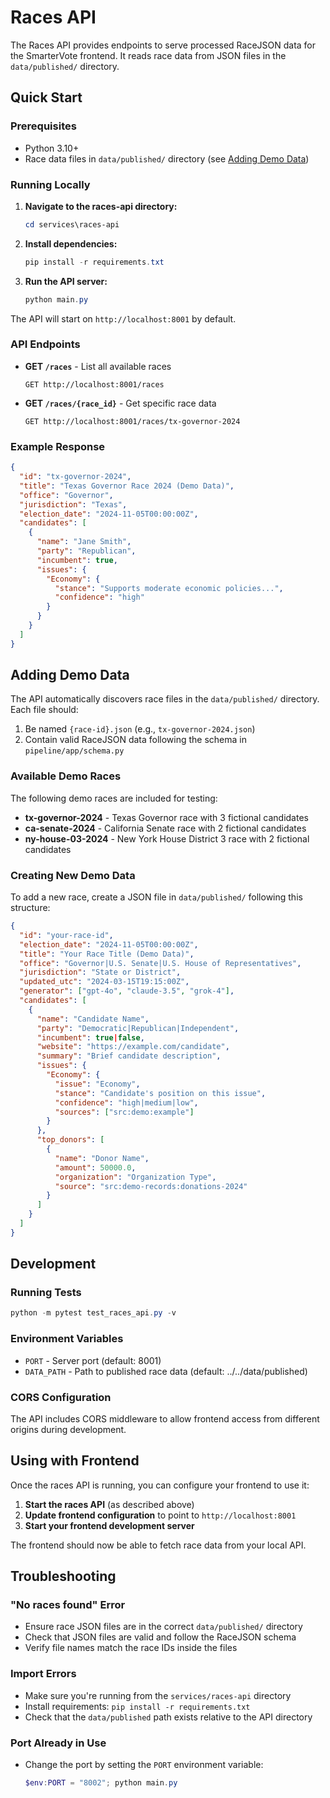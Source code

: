 # Races API

The Races API provides endpoints to serve processed RaceJSON data for the SmarterVote frontend. It reads race data from JSON files in the `data/published/` directory.

## Quick Start

### Prerequisites
- Python 3.10+
- Race data files in `data/published/` directory (see [Adding Demo Data](#adding-demo-data))

### Running Locally

1. **Navigate to the races-api directory:**
   ```powershell
   cd services\races-api
   ```

2. **Install dependencies:**
   ```powershell
   pip install -r requirements.txt
   ```

3. **Run the API server:**
   ```powershell
   python main.py
   ```

The API will start on `http://localhost:8001` by default.

### API Endpoints

- **GET `/races`** - List all available races
  ```
  GET http://localhost:8001/races
  ```

- **GET `/races/{race_id}`** - Get specific race data
  ```
  GET http://localhost:8001/races/tx-governor-2024
  ```

### Example Response

```json
{
  "id": "tx-governor-2024",
  "title": "Texas Governor Race 2024 (Demo Data)",
  "office": "Governor",
  "jurisdiction": "Texas",
  "election_date": "2024-11-05T00:00:00Z",
  "candidates": [
    {
      "name": "Jane Smith",
      "party": "Republican",
      "incumbent": true,
      "issues": {
        "Economy": {
          "stance": "Supports moderate economic policies...",
          "confidence": "high"
        }
      }
    }
  ]
}
```

## Adding Demo Data

The API automatically discovers race files in the `data/published/` directory. Each file should:

1. Be named `{race-id}.json` (e.g., `tx-governor-2024.json`)
2. Contain valid RaceJSON data following the schema in `pipeline/app/schema.py`

### Available Demo Races

The following demo races are included for testing:

- **tx-governor-2024** - Texas Governor race with 3 fictional candidates
- **ca-senate-2024** - California Senate race with 2 fictional candidates
- **ny-house-03-2024** - New York House District 3 race with 2 fictional candidates

### Creating New Demo Data

To add a new race, create a JSON file in `data/published/` following this structure:

```json
{
  "id": "your-race-id",
  "election_date": "2024-11-05T00:00:00Z",
  "title": "Your Race Title (Demo Data)",
  "office": "Governor|U.S. Senate|U.S. House of Representatives",
  "jurisdiction": "State or District",
  "updated_utc": "2024-03-15T19:15:00Z",
  "generator": ["gpt-4o", "claude-3.5", "grok-4"],
  "candidates": [
    {
      "name": "Candidate Name",
      "party": "Democratic|Republican|Independent",
      "incumbent": true|false,
      "website": "https://example.com/candidate",
      "summary": "Brief candidate description",
      "issues": {
        "Economy": {
          "issue": "Economy",
          "stance": "Candidate's position on this issue",
          "confidence": "high|medium|low",
          "sources": ["src:demo:example"]
        }
      },
      "top_donors": [
        {
          "name": "Donor Name",
          "amount": 50000.0,
          "organization": "Organization Type",
          "source": "src:demo-records:donations-2024"
        }
      ]
    }
  ]
}
```

## Development

### Running Tests

```powershell
python -m pytest test_races_api.py -v
```

### Environment Variables

- `PORT` - Server port (default: 8001)
- `DATA_PATH` - Path to published race data (default: ../../data/published)

### CORS Configuration

The API includes CORS middleware to allow frontend access from different origins during development.

## Using with Frontend

Once the races API is running, you can configure your frontend to use it:

1. **Start the races API** (as described above)
2. **Update frontend configuration** to point to `http://localhost:8001`
3. **Start your frontend development server**

The frontend should now be able to fetch race data from your local API.

## Troubleshooting

### "No races found" Error

- Ensure race JSON files are in the correct `data/published/` directory
- Check that JSON files are valid and follow the RaceJSON schema
- Verify file names match the race IDs inside the files

### Import Errors

- Make sure you're running from the `services/races-api` directory
- Install requirements: `pip install -r requirements.txt`
- Check that the `data/published` path exists relative to the API directory

### Port Already in Use

- Change the port by setting the `PORT` environment variable:
  ```powershell
  $env:PORT = "8002"; python main.py
  ```
